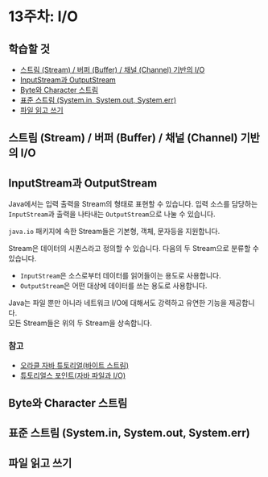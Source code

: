 # 13주차: I/O

## 학습할 것

- [스트림 (Stream) / 버퍼 (Buffer) / 채널 (Channel) 기반의 I/O](#스트림-stream--버퍼-buffer--채널-channel-기반의-io)
- [InputStream과 OutputStream](#inputstream과-outputstream)
- [Byte와 Character 스트림](#byte와-character-스트림)
- [표준 스트림 (System.in, System.out, System.err)](#표준-스트림-systemin-systemout-systemerr)
- [파일 읽고 쓰기](#파일-읽고-쓰기)

## 스트림 (Stream) / 버퍼 (Buffer) / 채널 (Channel) 기반의 I/O

## InputStream과 OutputStream

Java에서는 입력 출력을 Stream의 형태로 표현할 수 있습니다. 입력 소스를 담당하는 `InputStream`과 출력을 나타내는 `OutputStream`으로 나눌 수 있습니다.

`java.io` 패키지에 속한 Stream들은 기본형, 객체, 문자등을 지원합니다.

Stream은 데이터의 시퀀스라고 정의할 수 있습니다. 다음의 두 Stream으로 분류할 수 있습니다.

- `InputStream`은 소스로부터 데이터를 읽어들이는 용도로 사용합니다.
- `OutputStream`은 어떤 대상에 데이터를 쓰는 용도로 사용합니다.

Java는 파일 뿐만 아니라 네트워크 I/O에 대해서도 강력하고 유연한 기능을 제공합니다.  
모든 Stream들은 위의 두 Stream을 상속합니다.

### 참고

- [오라클 자바 튜토리얼(바이트 스트림)](https://docs.oracle.com/javase/tutorial/essential/io/bytestreams.html)
- [튜토리얼스 포인트(자바 파일과 I/O)](https://www.tutorialspoint.com/java/java_files_io.htm)

## Byte와 Character 스트림

## 표준 스트림 (System.in, System.out, System.err)

## 파일 읽고 쓰기
